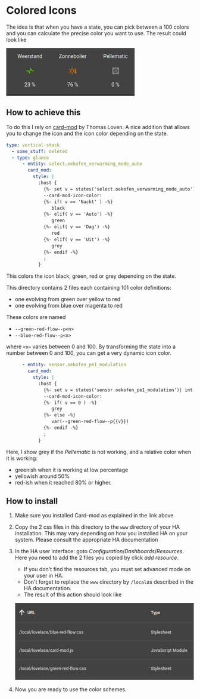 # Colored Icons

The idea is that when you have a state, you can pick between a 100 colors and you can calculate the precise color you want to use. The result could look like

![Result](aux/result.png)

## How to achieve this

To do this I rely on [card-mod](https://github.com/thomasloven/lovelace-card-mod) by Thomas Loven. A nice addition that allows you to change the icon and the icon color depending on the state.

```yaml
type: vertical-stack
  - some_stuff: deleted
  - type: glance
      - entity: select.oekofen_verwarming_mode_auto
        card_mod:
          style: |
            :host {
              {%- set v = states('select.oekofen_verwarming_mode_auto') %}
              --card-mod-icon-color: 
              {%- if( v == 'Nacht' ) -%}
                 black
              {%- elif( v == 'Auto') -%}
                 green
              {%- elif( v == 'Dag') -%}
                 red
              {%- elif( v == 'Uit') -%}
                 grey
              {%- endif -%}
              ;
            }
```

This colors the icon black, green, red or grey depending on the state.

This directory contains 2 files each containing 101 color definitions:

* one evolving from green over yellow to red
* one evolving from blue over magenta to red

These colors are named

* `--green-red-flow--p<n>`
* `--blue-red-flow--p<n>`

where `<n>` varies between 0 and 100. By transforming the state into a number between 0 and 100, you can get a very dynamic icon color.

```yaml
      - entity: sensor.oekofen_pe1_modulation
        card_mod:
          style: |
            :host {
              {%- set v = states('sensor.oekofen_pe1_modulation')| int %}
              --card-mod-icon-color: 
              {%- if( v == 0 ) -%}
                 grey
              {%- else -%}
                 var(--green-red-flow--p{{v}})
              {%- endif -%}
              ;
            }
```

Here, I show grey if the *Pellematic* is not working, and a relative color when it is working:

* greenish when it is working at low percentage
* yellowish around 50%
* red-ish when it reached 80% or higher.

## How to install

1. Make sure you installed Card-mod as explained in the link above

2. Copy the 2 css files in this directory to the `www` directory of your HA installation. This may vary depending on how you installed HA on your system. Please consult the appropriate HA documentation

3. In the HA user interface: goto *Configuration*/*Dashboards*/*Resources*. Here you need to add the 2 files you copied by click *add resource*. 
   * If you don't find the resources tab, you must set advanced mode on your user in HA.
   * Don't forget to replace the `www` directory by `/local`as described in the HA documentation.
   * The result of this action should look like
   
   ![resource](aux/resource.png)

4. Now you are ready to use the color schemes.